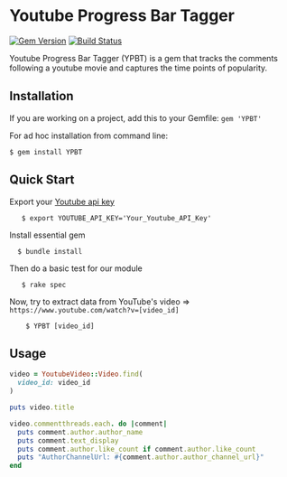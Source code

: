 # Youtube Progress Bar Tagger
[![Gem Version](https://badge.fury.io/rb/YPBT.svg)](https://badge.fury.io/rb/YPBT)
[![Build Status](https://travis-ci.org/RubyStarts3/YPBT.svg?branch=master)](https://travis-ci.org/RubyStarts3/YPBT)

Youtube Progress Bar Tagger (YPBT) is a gem that tracks the comments following a youtube movie and captures the time points of popularity.

## Installation

If you are working on a project, add this to your Gemfile: `gem 'YPBT'`

For ad hoc installation from command line:

`$ gem install YPBT`

## Quick Start  
Export your [Youtube api key](https://console.developers.google.com/apis/credentials)  
  ```
    $ export YOUTUBE_API_KEY='Your_Youtube_API_Key'
  ```
Install essential gem  
  ```
    $ bundle install
  ```
Then do a basic test for our module  
  ```
    $ rake spec
  ```
Now, try to extract data from YouTube's video
=> `https://www.youtube.com/watch?v=[video_id]`
```
    $ YPBT [video_id]
```
## Usage
```ruby
video = YoutubeVideo::Video.find(
  video_id: video_id
)

puts video.title

video.commentthreads.each. do |comment|
  puts comment.author.author_name
  puts comment.text_display
  puts comment.author.like_count if comment.author.like_count
  puts "AuthorChannelUrl: #{comment.author.author_channel_url}"
end
```

